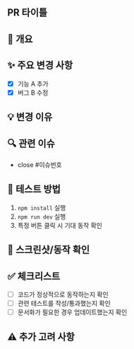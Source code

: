## PR 타이틀

## 📌 개요
<!-- PR의 목적을 간단히 설명해주세요. -->

## ✨ 주요 변경 사항
- [x] 기능 A 추가
- [x] 버그 B 수정

## 💡 변경 이유
<!-- 왜 이 변경이 필요한지, 어떤 문제를 해결하는지 설명해주세요. -->

## 🔍 관련 이슈
- close #이슈번호

## 🧪 테스트 방법
1. `npm install` 실행
2. `npm run dev` 실행
3. 특정 버튼 클릭 시 기대 동작 확인

## 📸 스크린샷/동작 확인
<!-- UI 변경이나 실행 결과를 캡처해서 첨부해주세요. -->

## ✅ 체크리스트
- [ ] 코드가 정상적으로 동작하는지 확인
- [ ] 관련 테스트를 작성/통과했는지 확인
- [ ] 문서화가 필요한 경우 업데이트했는지 확인

## ⚠️ 추가 고려 사항
<!-- 성능, 보안, 호환성 등 특별히 주의할 점이 있다면 작성 -->
